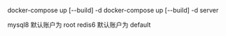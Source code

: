 docker-compose up [--build] -d
docker-compose up [--build] -d server

mysql8 默认账户为 root
redis6 默认账户为 default
